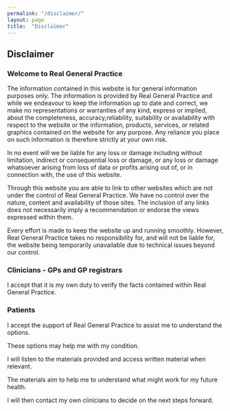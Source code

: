 ```yaml
---
permalink: "/disclaimer/"
layout: page
title:  "Disclaimer"
---
```


<section class="bg-primary text-white" id="about">
      <div class="container text-center">
        <h2 class="mb-4">Disclaimer</h2>
       </div> 
</section>

<section id="privacy">
      <div class="container">
        <div class="row">
          <div class="col-lg-12">
		  
          
<h3>Welcome to Real General Practice</h3>

<p>The information contained in this website is for general information purposes only. The information is provided by Real General Practice and while we endeavour to keep the information up to date and correct, we make no representations or warranties of any kind, express or implied, about the completeness, accuracy,reliability, suitability or availability with respect to the website or the information, products, services, or related graphics contained on the website for any purpose. Any reliance you place on such information is therefore strictly at your own risk.</p>
<p>In no event will we be liable for any loss or damage including without limitation, indirect or consequential loss or damage, or any loss or damage whatsoever arising from loss of data or profits arising out of, or in connection with, the use of this website.</p>
<p>Through this website you are able to link to other websites which are not under the control of Real General Practice. We have no control over the nature, content and availability of those sites. The inclusion of any links does not necessarily imply a recommendation or endorse the views expressed within them.</p>
<p>Every effort is made to keep the website up and running smoothly. However, Real General Practice takes no responsibility for, and will not be liable for, the website being temporarily unavailable due to technical issues beyond our control.
</p>  

<h3>Clinicians - GPs and GP registrars</h3>    

<p>I accept that it is my own duty to verify the facts contained within Real General Practice.</p>

<h3>Patients</h3> 

<p>I accept the support of Real General Practice to assist me to understand the options.</p>   
<p>These options may help me with my condition.</p>   
<p>I will listen to the materials provided and access written material when relevant.</p>   
<p>The materials aim to help me to understand what might work for my future health.</p>   
<p>I will then contact my own clinicians to decide on the next steps forward.</p>  
		  </div>
		 </div>
		</div>
    </section>
